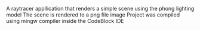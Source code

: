 A raytracer appllication that renders a simple scene using the phong lighting model
The scene is rendered to a png file image
Project was compiled using mingw compiler inside the CodeBlock IDE
